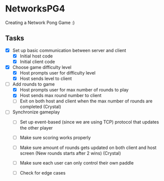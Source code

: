 # NetworksPG4
Creating a Network Pong Game :) 
## Tasks
- [x] Set up basic communication between server and client 
  - [x] Initial host code 
  - [x] Initial client code 
- [x] Choose game difficulty level
  - [x] Host prompts user for difficulty level 
  - [x] Host sends level to client 
- [ ] Add rounds to game
  - [x] Host prompts user for max number of rounds to play
  - [x] Host sends max round number to client
  - [ ] Exit on both host and client when the max number of rounds are completed (Crystal)
- [ ] Synchronize gameplay
    - [ ] Set up event-based (since we are using TCP) protocol that updates the other player
    - [ ] Make sure scoring works properly
    - [ ] Make sure amount of rounds gets updated on both client and host screen (New rounds starts after 2 wins) (Crystal)
    - [ ] Make sure each user can only control their own paddle
    - [ ] Check for edge cases
  
